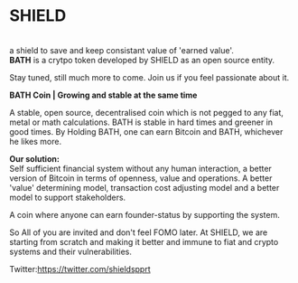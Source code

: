 # SHIELD
</br>
a shield to save and keep consistant value of 'earned value'.</br>
<b>BATH</b> is a crytpo token developed by SHIELD as an open source entity.</br>

Stay tuned, still much more to come. Join us if you feel passionate about it.</br>

<b>BATH Coin | Growing and stable at the same time</b> 

A stable, open source, decentralised coin which is not pegged to any fiat, metal or math calculations. BATH is stable in hard times and greener in good times. By Holding BATH, one can earn Bitcoin and BATH, whichever he likes more.</br>

<b>Our solution: </b></br>
Self sufficient financial system without any human interaction, a better version of Bitcoin in terms of openness, value and operations. A better 'value' determining model, transaction cost adjusting model and a better model to support stakeholders.</br>

A coin where anyone can earn founder-status by supporting the system.</br>

So All of you are invited and don't feel FOMO later. At SHIELD, we are starting from scratch and making it better and immune to fiat and crypto systems and their vulnerabilities.</br>

Twitter:https://twitter.com/shieldspprt </br>

